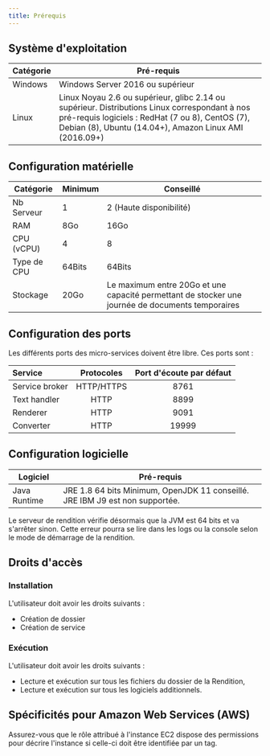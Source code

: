 ```yaml
---
title: Prérequis
---
```


## Système d'exploitation

| Catégorie | Pré-requis                                                                                                                                                                                                   |
| --------- | ------------------------------------------------------------------------------------------------------------------------------------------------------------------------------------------------------------ |
| Windows   | Windows Server 2016 ou supérieur                                                                                                                                                                             |
| Linux     | Linux Noyau 2.6 ou supérieur, glibc 2.14 ou supérieur. Distributions Linux correspondant à nos pré-requis logiciels : RedHat (7 ou 8), CentOS (7), Debian (8), Ubuntu (14.04+), Amazon Linux AMI (2016.09+)  |

## Configuration matérielle

| Catégorie   | Minimum | Conseillé                                                                                        |
| ----------- | ------- | ------------------------------------------------------------------------------------------------ |
| Nb Serveur  | 1       | 2 (Haute disponibilité)                                                                          |
| RAM         | 8Go     | 16Go                                                                                             |
| CPU (vCPU)  | 4       | 8                                                                                                |
| Type de CPU | 64Bits  | 64Bits                                                                                           |
| Stockage    | 20Go    | Le maximum entre 20Go et une capacité permettant de stocker une journée de documents temporaires |

## Configuration des ports

Les différents ports des micro-services doivent être libre. Ces ports sont :

| Service              | Protocoles  | Port d'écoute par défaut  |
| :------------------- | :---------: | :-----------------------: |
| Service broker       | HTTP/HTTPS  |                     8761  |
| Text handler         |    HTTP     |                     8899  |
| Renderer             |    HTTP     |                     9091  |
| Converter            |    HTTP     |                    19999  |

## Configuration logicielle

| Logiciel                     | Pré-requis                                                                   |
| ---------------------------- | ---------------------------------------------------------------------------- |
| Java Runtime                 | JRE 1.8 64 bits Minimum, OpenJDK 11 conseillé. JRE IBM J9 est non supportée. |

Le serveur de rendition vérifie désormais que la JVM est 64 bits et va s'arrêter sinon.
Cette erreur pourra se lire dans les logs ou la console selon le mode de démarrage de la rendition.

## Droits d'accès

### Installation

L'utilisateur doit avoir les droits suivants :
* Création de dossier
* Création de service

### Exécution

L'utilisateur doit avoir les droits suivants :
* Lecture et exécution sur tous les fichiers du dossier de la Rendition,
* Lecture et exécution sur tous les logiciels additionnels.

## Spécificités pour Amazon Web Services (AWS)

Assurez-vous que le rôle attribué à l'instance EC2 dispose des permissions pour décrire l'instance si celle-ci doit être
identifiée par un tag.